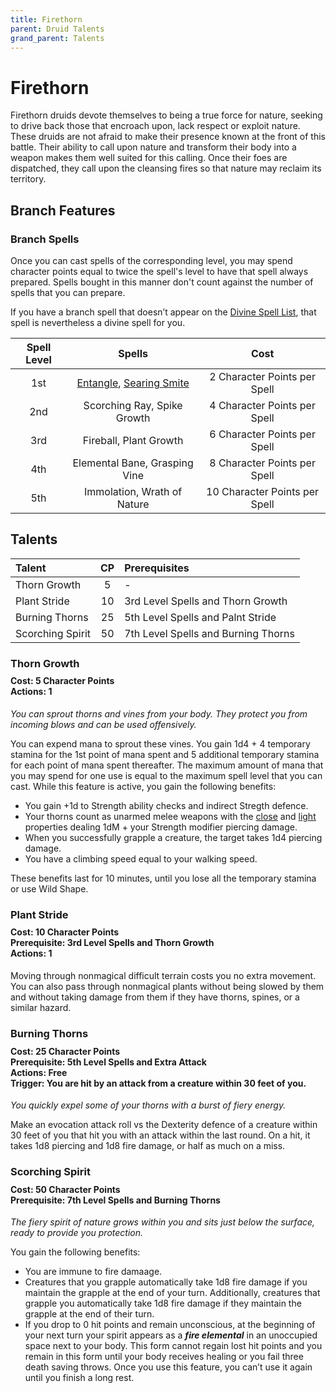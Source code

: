```yaml
---
title: Firethorn
parent: Druid Talents
grand_parent: Talents
---
```


# Firethorn
Firethorn druids devote themselves to being a true force for nature, seeking to drive back those that encroach upon, lack respect or exploit nature. These druids are not afraid to make their presence known at the front of this battle. Their ability to call upon nature and transform their body into a weapon makes them well suited for this calling. Once their foes are dispatched, they call upon the cleansing fires so that nature may reclaim its territory.

## Branch Features

### Branch Spells
Once you can cast spells of the corresponding level, you may spend character points equal to twice the spell's level to have that spell always prepared. Spells bought in this manner don't count against the number of spells that you can prepare.
 
If you have a branch spell that doesn’t appear on the [Divine Spell List](https://stormchaserroleplaying.com/stormchaserRPG/Spells/Lists/Divine/), that spell is nevertheless a divine spell for you.
 
| Spell Level | Spells | Cost |
|:-----------:|:------:|:----:|
| 1st | [Entangle](https://stormchaserroleplaying.com/stormchaserRPG/Spells/1/Conjuration/#entangle), [Searing Smite](https://stormchaserroleplaying.com/stormchaserRPG/Spells/1/Evocation/#searing-smite) | 2 Character Points per Spell |
| 2nd | Scorching Ray, Spike Growth | 4 Character Points per Spell |
| 3rd | Fireball, Plant Growth | 6 Character Points per Spell |
| 4th | Elemental Bane, Grasping Vine | 8 Character Points per Spell |
| 5th | Immolation, Wrath of Nature | 10 Character Points per Spell |

## Talents

| Talent | CP | Prerequisites |
|:-------|:--:|:--------------|
| Thorn Growth     | 5  | - |   
| Plant Stride     | 10 | 3rd Level Spells and Thorn Growth |   
| Burning Thorns   | 25 | 5th Level Spells and Palnt Stride |   
| Scorching Spirit | 50 | 7th Level Spells and Burning Thorns |  

### Thorn Growth

<div style="margin-top:-10px;"></div>

#### **Cost:** 5 Character Points<br>**Actions:** 1
*You can sprout thorns and vines from your body. They protect you from incoming blows and can be used offensively.* 

You can expend mana to sprout these vines. You gain 1d4 + 4 temporary stamina for the 1st point of mana spent and 5 additional temporary stamina for each point of mana spent thereafter. The maximum amount of mana that you may spend for one use is equal to the maximum spell level that you can cast. While this feature is active, you gain the following benefits:
* You gain +1d to Strength ability checks and indirect Stregth defence.
* Your thorns count as unarmed melee weapons with the [close](https://stormchaserroleplaying.com/stormchaserRPG/Equipment/Weapons/Glossary/#close) and [light](https://stormchaserroleplaying.com/stormchaserRPG/Equipment/Weapons/Glossary/#light) properties dealing 1dM + your Strength modifier piercing damage. 
* When you successfully grapple a creature, the target takes 1d4 piercing damage.
* You have a climbing speed equal to your walking speed.

These benefits last for 10 minutes, until you lose all the temporary stamina or use Wild Shape.

### Plant Stride
<div style="margin-top:-10px;"></div>

#### **Cost:** 10 Character Points<br>**Prerequisite:** 3rd Level Spells and Thorn Growth<br>**Actions:** 1
Moving through nonmagical difficult terrain costs you no extra movement. You can also pass through nonmagical plants without being slowed by them and without taking damage from them if they have thorns, spines, or a similar hazard.

### Burning Thorns

<div style="margin-top:-10px;"></div>

#### **Cost:** 25 Character Points<br>**Prerequisite:** 5th Level Spells and Extra Attack<br>**Actions:** Free<br>**Trigger:** You are hit by an attack from a creature within 30 feet of you.
*You quickly expel some of your thorns with a burst of fiery energy.*

Make an evocation attack roll vs the Dexterity defence of a creature within 30 feet of you that hit you with an attack within the last round. On a hit, it takes 1d8 piercing and 1d8 fire damage, or half as much on a miss.

### Scorching Spirit

<div style="margin-top:-10px;"></div>

#### **Cost:** 50 Character Points<br>**Prerequisite:** 7th Level Spells and Burning Thorns
*The fiery spirit of nature grows within you and sits just below the surface, ready to provide you protection.*

You gain the following benefits:
* You are immune to fire damaage.
* Creatures that you grapple automatically take 1d8 fire damage if you maintain the grapple at the end of your turn. Additionally, creatures that grapple you automatically take 1d8 fire damage if they maintain the grapple at the end of their turn. 
* If you drop to 0 hit points and remain unconscious, at the beginning of your next turn your spirit appears as a ***fire elemental*** in an unoccupied space next to your body. This form cannot regain lost hit points and you remain in this form until your body receives healing or you fail three death saving throws. Once you use this feature, you can’t use it again until you finish a long rest.
